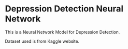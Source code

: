 # Depression Detection Neural Network

This is a Neural Network Model for Depression Detection.

Dataset used is from Kaggle website.